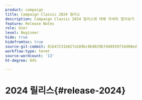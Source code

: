 ```yaml
---
product: campaign
title: Campaign Classic 2024 릴리스
description: Campaign Classic 2024 릴리스에 대해 자세히 알아보기
feature: Release Notes
role: User
level: Beginner
hide: true
hidefromtoc: true
source-git-commit: 81b47231b027a189bc8b9029b7d48939734d08ed
workflow-type: tm+mt
source-wordcount: '13'
ht-degree: 84%

---
```


# 2024 릴리스{#release-2024}
